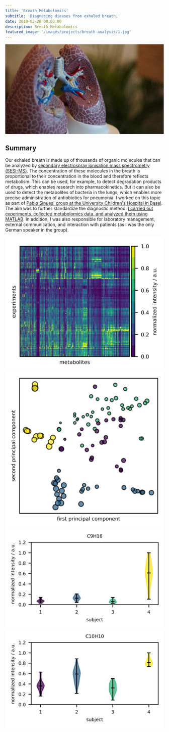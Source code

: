 ```yaml
---
title: 'Breath Metabolomics'
subtitle: 'Diagnosing dieases from exhaled breath.'
date: 2019-02-28 00:00:00
description: Breath Metabolomics
featured_image: '/images/projects/breath-analysis/1.jpg'
---
```


![](/images/projects/breath-analysis/1.jpg)

## Summary

Our exhaled breath is made up of thousands of organic molecules that can be analyzed by [secondary electrospray ionisation mass spectrometry (SESI-MS)](https://en.wikipedia.org/wiki/Secondary_electrospray_ionization). The concentration of these molecules in the breath is proportional to their concentration in the blood and therefore reflects metabolism. This can be used, for example, to detect degradation products of drugs, which enables research into pharmacokinetics. But it can also be used to detect the metabolites of bacteria in the lungs, which enables more precise administration of antiobiotics for pneumonia. I worked on this topic as part of [Pablo Sinues' group at the University Children's Hospital in Basel](https://www.ukbb.ch/en/personal/personen/sinues-pablo.php). The aim was to further standardize the diagnostic method. [I carried out experiments, collected metabolomics data, and analyzed them using MATLAB](https://link.springer.com/article/10.1007/s00216-019-01764-8). In addition, I was also responsible for laboratory management, external communication, and interaction with patients (as I was the only German speaker in the group).

<div class="gallery" data-columns="3">
    <img src="/images/projects/breath-analysis/dendrogram.png">
    <img src="/images/projects/breath-analysis/visualization.png">
	<img src="/images/projects/breath-analysis/boxplot_biomarkers_0.png">
    <img src="/images/projects/breath-analysis/boxplot_biomarkers_1.png">
</div>
